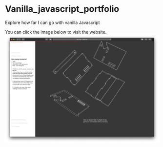 # Vanilla_javascript_portfolio
Explore how far I can go with vanilla Javascript

You can click the image below to visit the website. 
[![web_screenshot](web_screenshot.png)](http://dif-eq.xyz)
